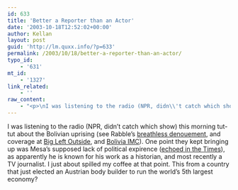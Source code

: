 ```yaml
---
id: 633
title: 'Better a Reporter than an Actor'
date: '2003-10-18T12:52:02+00:00'
author: Kellan
layout: post
guid: 'http://lm.quxx.info/?p=633'
permalink: /2003/10/18/better-a-reporter-than-an-actor/
typo_id:
    - '631'
mt_id:
    - '1327'
link_related:
    - ''
raw_content:
    - "<p>\nI was listening to the radio (NPR, didn\\'t catch which show) this morning tut-tut about the Bolivian uprising (see Rabble\\'s <a href=\\\"http://www.anarchogeek.com/archives/000252.html#000252\\\">breathless denouement</a>, and coverage at <a href=\\\"http://bigleftoutside.com/\\\">Big Left Outside</a>, and <a href=\\\"http://bolivia.indymedia.org/\\\">Bolivia IMC</a>).  One point they kept bringing up was Mesa\\'s supposed lack of political expirence (<a href=\\\"http://www.nytimes.com/2003/10/19/international/americas/19BOLI.html?ex=1067140800&#38;en=ab1d50b5539fc15e&#38;ei=5062&#38;partner=GOOGLE\\\">echoed in the Times</a>), as apparently he is known for his work as a historian, and most recently a TV journalist.  I just about spilled my coffee at that point.  This from a country that just elected an Austrian body builder to run the world\\'s 5th largest economy?\n</p>"
---
```


I was listening to the radio (NPR, didn’t catch which show) this morning tut-tut about the Bolivian uprising (see Rabble’s [breathless denouement](http://www.anarchogeek.com/archives/000252.html#000252), and coverage at [Big Left Outside](http://bigleftoutside.com/), and [Bolivia IMC](http://bolivia.indymedia.org/)). One point they kept bringing up was Mesa’s supposed lack of political expirence ([echoed in the Times](http://www.nytimes.com/2003/10/19/international/americas/19BOLI.html?ex=1067140800&en=ab1d50b5539fc15e&ei=5062&partner=GOOGLE)), as apparently he is known for his work as a historian, and most recently a TV journalist. I just about spilled my coffee at that point. This from a country that just elected an Austrian body builder to run the world’s 5th largest economy?